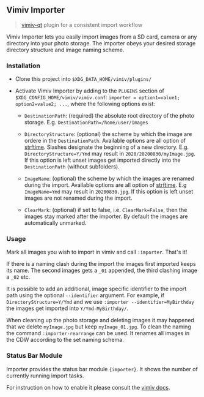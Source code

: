 ## Vimiv Importer
> [vimiv-qt](https://github.com/karlch/vimiv-qt) plugin for a consistent import workflow

Vimiv Importer lets you easily import images from a SD card, camera or any directory into your photo storage. The importer obeys your desired storage directory structure and image naming scheme.

### Installation
- Clone this project into `$XDG_DATA_HOME/vimiv/plugins/`
- Activate Vimiv Importer by adding to the `PLUGINS` section of `$XDG_CONFIG_HOME/vimiv/vimiv.conf`: `importer = option1=value1; option2=value2; ...`, where the following options exist:

    - `DestinationPath`: (required) the absolute root directory of the photo storage. E.g. `DestinationPath=/home/user/Images`

    - `DirectoryStructure`: (optional) the scheme by which the image are ordere in the `DestinationPath`. Available options are all option of [strftime](https://strftime.org/). Slashes designate the beginning of a new directory. E.g. `DirectoryStructure=Y/Ymd` may result in `2020/20200830/myImage.jpg`. If this option is left unset images get imported directly into the `DestinationPath` (without subfolders).

    - `ImageName`: (optional) the scheme by which the images are renamed during the import. Available options are all option of [strftime](https://strftime.org/). E.g `ImageName=Ymd` may result in `20200830.jpg`. If this option is left unset images are not renamed during the import.

    - `ClearMark`: (optional) if set to false, i.e. `ClearMark=False`, then the images stay marked after the importer. By default the images are automatically unmarked.

### Usage
Mark all images you wish to import in vimiv and call `:importer`. That's it!

If there is a naming clash during the import the images first imported keeps its name. The second images gets a `_01` appended, the third clashing image a `_02` etc.

It is possible to add an additional, image specific identifier to the import path using the optional `--identifier` argument. For example, if `DirectoryStructure=Y/Ymd` and we use `:importer --identifier=MyBirthday` the images get imported into `Y/Ymd-MyBirthday/`.

When cleaning up the photo storage and deleting images it may happened that we delete `myImage.jpg` but keep `myImage_01.jpg`. To clean the naming the command `:importer-rearrange` can be used. It renames all images in the CDW according to the set naming schema.

### Status Bar Module
Importer provides the status bar module `{importer}`. It shows the number of currently running import tasks.

For instruction on how to enable it please consult the [vimiv docs](https://karlch.github.io/vimiv-qt/documentation/configuration/statusbar.html).
